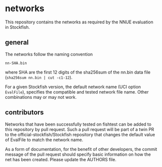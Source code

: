 # networks

This repository contains the networks as required by the NNUE evaluation in Stockfish.

## general

The networks follow the naming convention
```
nn-SHA.bin
```
where SHA are the first 12 digits of the sha256sum of the nn.bin data file (`sha256sum nn.bin | cut -c1-12`).

For a given Stockfish version, the default network name (UCI option `EvalFile`),
specifies the compatible and tested network file name. Other combinations may or may not work.

## contributors

Networks that have been successfully tested on fishtest can be added to this repository by pull request.
Such a pull request will be part of a twin PR to the official-stockfish/Stockfish repository that
changes the default value of EvalFile to match the network name.

As a form of documentation, for the benefit of other developers,
the commit message of the pull request should specify basic information
on how the net has been created. Please update the AUTHORS file.
